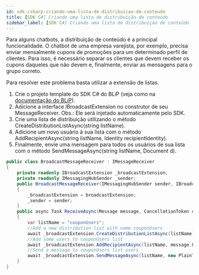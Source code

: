 ```yaml
---
id: sdk-csharp-criando-uma-lista-de-distribuicao-de-conteudo
title: [SDK C#] Criando uma lista de distribuição de conteúdo
sidebar_label: [SDK C#] Criando uma lista de distribuição de conteúdo
---
```


Para alguns chatbots, a distribuição de conteúdo é a principal funcionalidade. O chatbot de uma empresa varejista, por exemplo, precisa enviar mensalmente cupons de promoções para um determinado perfil de clientes. Para isso, é necessário separar os clientes que devem receber os cupons daqueles que não devem e, finalmente, enviar as mensagens para o grupo correto.

Para resolver este problema basta utilizar a extensão de listas.

1. Crie o projeto template do SDK C# do BLiP (veja como na [documentação do BLiP](https://docs.blip.ai/?csharp#using-sdk-csharp)).
2. Adicione a interface IBroadcastExtension no construtor de seu MessageReceiver. Obs.: Ele será injetado automaticamente pelo SDK.
3. Crie uma lista de distribuição utilizando o método CreateDistributionListAsync(string listName).
4. Adicione um novo usuário à sua lista com o método AddRecipientAsync(string listName, Identity recipientIdentity).
5. Finalmente, envie uma mensagem para todos os usuários de sua lista com o método SendMessageAsync(string listName, Document d).

```csharp
public class BroadcastMessageReceiver : IMessageReceiver
{
    private readonly IBroadcastExtension _broadcastExtension;
    private readonly IMessagingHubSender _sender;
    public BroadcastMessageReceiver(IMessagingHubSender sender, IBroadcastExtension broadcastExtension)
    {
        _broadcastExtension = broadcastExtension;
        _sender = sender;
    }
    public async Task ReceiveAsync(Message message, CancellationToken cancellationToken)
    {
        var listName = "couponUsers";
        //Add a new distribution list with name couponUsers
        await _broadcastExtension.CreateDistributionListAsync(listName);
        //Add some users to couponUsers list
        await _broadcastExtension.AddRecipientAsync(listName, message.From.ToIdentity());
        //Send a message to couponUsers list users
        await _broadcastExtension.SendMessageAsync(listName, new PlainText { Text = "Olá você ganhou um novo cupom de descontos" });
    }
}
```